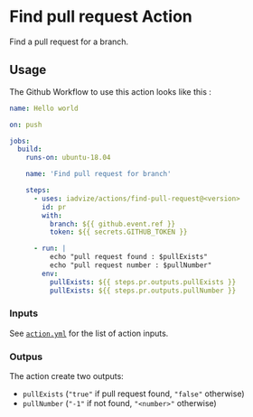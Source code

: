 Find pull request Action
======================================

Find a pull request for a branch.

## Usage

The Github Workflow to use this action looks like this : 

```yaml
name: Hello world

on: push

jobs:
  build:
    runs-on: ubuntu-18.04

    name: 'Find pull request for branch'

    steps:
      - uses: iadvize/actions/find-pull-request@<version>
        id: pr
        with:
          branch: ${{ github.event.ref }}
          token: ${{ secrets.GITHUB_TOKEN }}

      - run: |
          echo "pull request found : $pullExists"
          echo "pull request number : $pullNumber"
        env:
          pullExists: ${{ steps.pr.outputs.pullExists }}
          pullExists: ${{ steps.pr.outputs.pullNumber }}
```

### Inputs

See [`action.yml`](./action.yml) for the list of action inputs.


### Outpus

The action create two outputs: 

- `pullExists` (`"true"` if pull request found, `"false"` otherwise)
- `pullNumber` (`"-1"` if not found, `"<number>"` otherwise)
